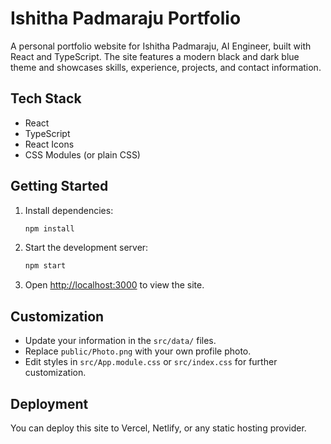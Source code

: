 # Ishitha Padmaraju Portfolio

A personal portfolio website for Ishitha Padmaraju, AI Engineer, built with React and TypeScript. The site features a modern black and dark blue theme and showcases skills, experience, projects, and contact information.

## Tech Stack
- React
- TypeScript
- React Icons
- CSS Modules (or plain CSS)

## Getting Started
1. Install dependencies:
   ```bash
   npm install
   ```
2. Start the development server:
   ```bash
   npm start
   ```
3. Open [http://localhost:3000](http://localhost:3000) to view the site.

## Customization
- Update your information in the `src/data/` files.
- Replace `public/Photo.png` with your own profile photo.
- Edit styles in `src/App.module.css` or `src/index.css` for further customization.

## Deployment
You can deploy this site to Vercel, Netlify, or any static hosting provider. 